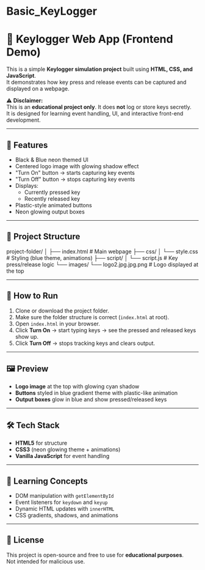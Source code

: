 # Basic_KeyLogger

# 🔹 Keylogger Web App (Frontend Demo)

This is a simple **Keylogger simulation project** built using **HTML, CSS, and JavaScript**.  
It demonstrates how key press and release events can be captured and displayed on a webpage.  

⚠️ **Disclaimer:**  
This is an **educational project only**. It does **not** log or store keys secretly.  
It is designed for learning event handling, UI, and interactive front-end development.

---

## 📌 Features
- Black & Blue neon themed UI  
- Centered logo image with glowing shadow effect  
- "Turn On" button → starts capturing key events  
- "Turn Off" button → stops capturing key events  
- Displays:
  - Currently pressed key
  - Recently released key  
- Plastic-style animated buttons  
- Neon glowing output boxes  

---

## 📂 Project Structure
project-folder/
│
├── index.html # Main webpage
├── css/
│ └── style.css # Styling (blue theme, animations)
├── script/
│ └── script.js # Key press/release logic
└── images/
└── logo2.jpg.jpg.png # Logo displayed at the top


---

## 🚀 How to Run
1. Clone or download the project folder.  
2. Make sure the folder structure is correct (`index.html` at root).  
3. Open `index.html` in your browser.  
4. Click **Turn On** → start typing keys → see the pressed and released keys show up.  
5. Click **Turn Off** → stops tracking keys and clears output.  

---

## 🖼️ Preview
- **Logo image** at the top with glowing cyan shadow  
- **Buttons** styled in blue gradient theme with plastic-like animation  
- **Output boxes** glow in blue and show pressed/released keys  

---

## 🛠️ Tech Stack
- **HTML5** for structure  
- **CSS3** (neon glowing theme + animations)  
- **Vanilla JavaScript** for event handling  

---

## 📖 Learning Concepts
- DOM manipulation with `getElementById`  
- Event listeners for `keydown` and `keyup`  
- Dynamic HTML updates with `innerHTML`  
- CSS gradients, shadows, and animations  

---

## 📜 License
This project is open-source and free to use for **educational purposes**.  
Not intended for malicious use.





